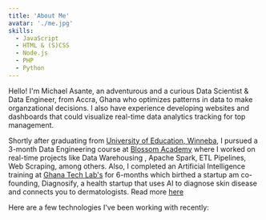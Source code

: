 ```yaml
---
title: 'About Me'
avatar: './me.jpg'
skills:
  - JavaScript
  - HTML & (S)CSS
  - Node.js
  - PHP
  - Python
---
```


Hello! I'm Michael Asante, an adventurous and a curious Data Scientist & Data Engineer, from Accra, Ghana who optimizes patterns in data to make organzational decisions. I also have experience developing websites and dashboards that could visualize real-time data analytics tracking for top management.

Shortly after graduating from [University of Education, Winneba](https://www.uew.edu.gh/), I pursued a 3-month Data Engineering course at [Blossom Academy](https://www.blossomacademy.co/) where I worked on real-time projects like Data Warehousing , Apache Spark, ETL Pipelines, Web Scraping, among others. Also, I completed an Artificial Intelligence training at [Ghana Tech Lab's]("https://ghana-tech-lab.appspot.com/") for 6-months which birthed a startup am co-founding, Diagnosify, a health startup that uses AI to diagnose skin disease and connects you to dermatologists. Read more [here]("https://medium.com/@ghanatechlab/ai-startup-diagnosify-to-aid-patients-with-proficient-diagnosis-and-treatment-of-skin-diseases-36ae0dd8bec6")

Here are a few technologies I've been working with recently:
